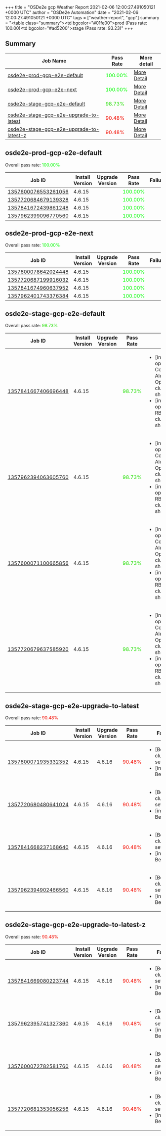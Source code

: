 +++
title = "OSDe2e gcp Weather Report 2021-02-06 12:00:27.491050121 +0000 UTC"
author = "OSDe2e Automation"
date = "2021-02-06 12:00:27.491050121 +0000 UTC"
tags = ["weather-report", "gcp"]
summary = "<table class=\"summary\"><tr><td bgcolor=\"#01fe00\"></td><td>prod (Pass rate: 100.00)</td></tr><tr><td bgcolor=\"#ad5200\"></td><td>stage (Pass rate: 93.23)</td></tr></table>"
+++
## Summary

| Job Name | Pass Rate | More detail |
|----------|-----------|-------------|
|[osde2e-prod-gcp-e2e-default](https://prow.svc.ci.openshift.org/?job=osde2e-prod-gcp-e2e-default)| <span style="color:#01fe00;">100.00%</span>|[More Detail](#osde2e-prod-gcp-e2e-default)|
|[osde2e-prod-gcp-e2e-next](https://prow.svc.ci.openshift.org/?job=osde2e-prod-gcp-e2e-next)| <span style="color:#01fe00;">100.00%</span>|[More Detail](#osde2e-prod-gcp-e2e-next)|
|[osde2e-stage-gcp-e2e-default](https://prow.svc.ci.openshift.org/?job=osde2e-stage-gcp-e2e-default)| <span style="color:#21de00;">98.73%</span>|[More Detail](#osde2e-stage-gcp-e2e-default)|
|[osde2e-stage-gcp-e2e-upgrade-to-latest](https://prow.svc.ci.openshift.org/?job=osde2e-stage-gcp-e2e-upgrade-to-latest)| <span style="color:#f30c00;">90.48%</span>|[More Detail](#osde2e-stage-gcp-e2e-upgrade-to-latest)|
|[osde2e-stage-gcp-e2e-upgrade-to-latest-z](https://prow.svc.ci.openshift.org/?job=osde2e-stage-gcp-e2e-upgrade-to-latest-z)| <span style="color:#f30c00;">90.48%</span>|[More Detail](#osde2e-stage-gcp-e2e-upgrade-to-latest-z)|



## osde2e-prod-gcp-e2e-default

Overall pass rate: <span style="color:#01fe00;">100.00%</span>

| Job ID | Install Version | Upgrade Version | Pass Rate | Failures |
|--------|-----------------|-----------------|-----------|----------|
[1357600076553261056](https://prow.ci.openshift.org/view/gs/origin-ci-test/logs/osde2e-prod-gcp-e2e-default/1357600076553261056) | 4.6.15 |  | <span style="color:#01fe00;">100.00%</span>|
[1357720684679139328](https://prow.ci.openshift.org/view/gs/origin-ci-test/logs/osde2e-prod-gcp-e2e-default/1357720684679139328) | 4.6.15 |  | <span style="color:#01fe00;">100.00%</span>|
[1357841672439861248](https://prow.ci.openshift.org/view/gs/origin-ci-test/logs/osde2e-prod-gcp-e2e-default/1357841672439861248) | 4.6.15 |  | <span style="color:#01fe00;">100.00%</span>|
[1357962399096770560](https://prow.ci.openshift.org/view/gs/origin-ci-test/logs/osde2e-prod-gcp-e2e-default/1357962399096770560) | 4.6.15 |  | <span style="color:#01fe00;">100.00%</span>|



## osde2e-prod-gcp-e2e-next

Overall pass rate: <span style="color:#01fe00;">100.00%</span>

| Job ID | Install Version | Upgrade Version | Pass Rate | Failures |
|--------|-----------------|-----------------|-----------|----------|
[1357600078642024448](https://prow.ci.openshift.org/view/gs/origin-ci-test/logs/osde2e-prod-gcp-e2e-next/1357600078642024448) | 4.6.15 |  | <span style="color:#01fe00;">100.00%</span>|
[1357720687199916032](https://prow.ci.openshift.org/view/gs/origin-ci-test/logs/osde2e-prod-gcp-e2e-next/1357720687199916032) | 4.6.15 |  | <span style="color:#01fe00;">100.00%</span>|
[1357841674960637952](https://prow.ci.openshift.org/view/gs/origin-ci-test/logs/osde2e-prod-gcp-e2e-next/1357841674960637952) | 4.6.15 |  | <span style="color:#01fe00;">100.00%</span>|
[1357962401743376384](https://prow.ci.openshift.org/view/gs/origin-ci-test/logs/osde2e-prod-gcp-e2e-next/1357962401743376384) | 4.6.15 |  | <span style="color:#01fe00;">100.00%</span>|



## osde2e-stage-gcp-e2e-default

Overall pass rate: <span style="color:#21de00;">98.73%</span>

| Job ID | Install Version | Upgrade Version | Pass Rate | Failures |
|--------|-----------------|-----------------|-----------|----------|
[1357841667406696448](https://prow.ci.openshift.org/view/gs/origin-ci-test/logs/osde2e-stage-gcp-e2e-default/1357841667406696448) | 4.6.15 |  | <span style="color:#21de00;">98.73%</span>|<ul><li>[install] [Suite: operators] [OSD] Configure AlertManager Operator clusterServiceVersion should exist</li><li>[install] [Suite: operators] [OSD] RBAC Operator clusterServiceVersion should exist</li></ul>
[1357962394063605760](https://prow.ci.openshift.org/view/gs/origin-ci-test/logs/osde2e-stage-gcp-e2e-default/1357962394063605760) | 4.6.15 |  | <span style="color:#21de00;">98.73%</span>|<ul><li>[install] [Suite: operators] [OSD] Configure AlertManager Operator clusterServiceVersion should exist</li><li>[install] [Suite: operators] [OSD] RBAC Operator clusterServiceVersion should exist</li></ul>
[1357600071100665856](https://prow.ci.openshift.org/view/gs/origin-ci-test/logs/osde2e-stage-gcp-e2e-default/1357600071100665856) | 4.6.15 |  | <span style="color:#21de00;">98.73%</span>|<ul><li>[install] [Suite: operators] [OSD] Configure AlertManager Operator clusterServiceVersion should exist</li><li>[install] [Suite: operators] [OSD] RBAC Operator clusterServiceVersion should exist</li></ul>
[1357720679637585920](https://prow.ci.openshift.org/view/gs/origin-ci-test/logs/osde2e-stage-gcp-e2e-default/1357720679637585920) | 4.6.15 |  | <span style="color:#21de00;">98.73%</span>|<ul><li>[install] [Suite: operators] [OSD] Configure AlertManager Operator clusterServiceVersion should exist</li><li>[install] [Suite: operators] [OSD] RBAC Operator clusterServiceVersion should exist</li></ul>



## osde2e-stage-gcp-e2e-upgrade-to-latest

Overall pass rate: <span style="color:#f30c00;">90.48%</span>

| Job ID | Install Version | Upgrade Version | Pass Rate | Failures |
|--------|-----------------|-----------------|-----------|----------|
[1357600071935332352](https://prow.ci.openshift.org/view/gs/origin-ci-test/logs/osde2e-stage-gcp-e2e-upgrade-to-latest/1357600071935332352) | 4.6.15 | 4.6.16 | <span style="color:#f30c00;">90.48%</span>|<ul><li>[BeforeSuite] cluster-setup</li><li>[install] BeforeSuite</li></ul>
[1357720680480641024](https://prow.ci.openshift.org/view/gs/origin-ci-test/logs/osde2e-stage-gcp-e2e-upgrade-to-latest/1357720680480641024) | 4.6.15 | 4.6.16 | <span style="color:#f30c00;">90.48%</span>|<ul><li>[BeforeSuite] cluster-setup</li><li>[install] BeforeSuite</li></ul>
[1357841668237168640](https://prow.ci.openshift.org/view/gs/origin-ci-test/logs/osde2e-stage-gcp-e2e-upgrade-to-latest/1357841668237168640) | 4.6.15 | 4.6.16 | <span style="color:#f30c00;">90.48%</span>|<ul><li>[BeforeSuite] cluster-setup</li><li>[install] BeforeSuite</li></ul>
[1357962394902466560](https://prow.ci.openshift.org/view/gs/origin-ci-test/logs/osde2e-stage-gcp-e2e-upgrade-to-latest/1357962394902466560) | 4.6.15 | 4.6.16 | <span style="color:#f30c00;">90.48%</span>|<ul><li>[BeforeSuite] cluster-setup</li><li>[install] BeforeSuite</li></ul>



## osde2e-stage-gcp-e2e-upgrade-to-latest-z

Overall pass rate: <span style="color:#f30c00;">90.48%</span>

| Job ID | Install Version | Upgrade Version | Pass Rate | Failures |
|--------|-----------------|-----------------|-----------|----------|
[1357841669080223744](https://prow.ci.openshift.org/view/gs/origin-ci-test/logs/osde2e-stage-gcp-e2e-upgrade-to-latest-z/1357841669080223744) | 4.6.15 | 4.6.16 | <span style="color:#f30c00;">90.48%</span>|<ul><li>[BeforeSuite] cluster-setup</li><li>[install] BeforeSuite</li></ul>
[1357962395741327360](https://prow.ci.openshift.org/view/gs/origin-ci-test/logs/osde2e-stage-gcp-e2e-upgrade-to-latest-z/1357962395741327360) | 4.6.15 | 4.6.16 | <span style="color:#f30c00;">90.48%</span>|<ul><li>[BeforeSuite] cluster-setup</li><li>[install] BeforeSuite</li></ul>
[1357600072782581760](https://prow.ci.openshift.org/view/gs/origin-ci-test/logs/osde2e-stage-gcp-e2e-upgrade-to-latest-z/1357600072782581760) | 4.6.15 | 4.6.16 | <span style="color:#f30c00;">90.48%</span>|<ul><li>[BeforeSuite] cluster-setup</li><li>[install] BeforeSuite</li></ul>
[1357720681353056256](https://prow.ci.openshift.org/view/gs/origin-ci-test/logs/osde2e-stage-gcp-e2e-upgrade-to-latest-z/1357720681353056256) | 4.6.15 | 4.6.16 | <span style="color:#f30c00;">90.48%</span>|<ul><li>[BeforeSuite] cluster-setup</li><li>[install] BeforeSuite</li></ul>



